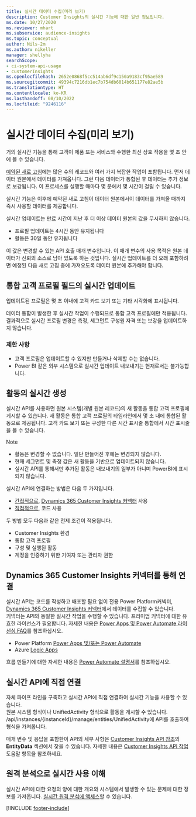 ```yaml
---
title: 실시간 데이터 수집(미리 보기)
description: Customer Insights의 실시간 기능에 대한 일반 정보입니다.
ms.date: 10/27/2020
ms.reviewer: mhart
ms.subservice: audience-insights
ms.topic: conceptual
author: Nils-2m
ms.author: nikeller
manager: shellyha
searchScope:
- ci-system-api-usage
- customerInsights
ms.openlocfilehash: 2652e0868f5cc514ab6df9c150a9183cf95ae589
ms.sourcegitcommit: 49394c7216db1ec7b754db6014b651177e82ae5b
ms.translationtype: HT
ms.contentlocale: ko-KR
ms.lasthandoff: 08/10/2022
ms.locfileid: "9246116"
---
```

# <a name="real-time-data-ingestion-preview"></a>실시간 데이터 수집(미리 보기)

거의 실시간 기능을 통해 고객이 제품 또는 서비스와 수행한 최신 상호 작용을 몇 초 안에 볼 수 있습니다.

[예약된 새로 고침](schedule-refresh.md)에는 많은 수의 레코드와 여러 가지 복잡한 작업이 포함됩니다. 먼저 데이터 원본에서 데이터를 가져옵니다. 그런 다음 데이터가 통합된 후 데이터는 추가 정보로 보강됩니다. 이 프로세스를 실행할 때마다 몇 분에서 몇 시간이 걸릴 수 있습니다.

실시간 기능은 이후에 예약된 새로 고침이 데이터 원본에서이 데이터를 가져올 때까지 즉시 사용할 데이터를 제공합니다.

실시간 업데이트는 만료 시간이 지난 후 더 이상 데이터 원본의 값을 무시하지 않습니다.

- 프로필 업데이트는 4시간 동안 유지됩니다
- 활동은 30일 동안 유지됩니다

이 값은 변경할 수 있는 API 호출 매개 변수입니다. 이 매개 변수의 사용 목적은 원본 데이터가 신뢰의 소스로 남아 있도록 하는 것입니다. 실시간 업데이트를 더 오래 포함하려면 예정된 다음 새로 고침 중에 가져오도록 데이터 원본에 추가해야 합니다.

## <a name="real-time-update-of-the-unified-customer-profile-fields"></a>통합 고객 프로필 필드의 실시간 업데이트

업데이트된 프로필은 몇 초 이내에 고객 카드 보기 또는 기타 시각화에 표시됩니다.

데이터 통합이 발생한 후 실시간 작업이 수행되므로 통합 고객 프로필에만 적용됩니다. 결과적으로 실시간 프로필 변경은 측정, 세그먼트 구성원 자격 또는 보강을 업데이트하지 않습니다.

### <a name="limitations"></a>제한 사항

- 고객 프로필은 업데이트할 수 있지만 만들거나 삭제할 수는 없습니다.
- Power BI 같은 외부 시스템으로 실시간 업데이트 내보내기는 현재로서는 불가능합니다.

## <a name="real-time-creation-of-activities"></a>활동의 실시간 생성

실시간 API를 사용하면 원본 시스템(개별 원본 레코드)의 새 활동을 통합 고객 프로필에 게시할 수 있습니다. 새 활동은 통합 고객 프로필의 타임라인에서 몇 초 내에 통합된 활동으로 제공됩니다. 고객 카드 보기 또는 구성한 다른 시간 표시줄 통합에서 시간 표시줄을 볼 수 있습니다.

> [!NOTE]
>
> - 활동은 변경할 수 없습니다. 일단 만들어진 후에는 변경되지 않습니다.
> - 현재 세그먼트 및 측정 값은 새 활동을 기반으로 업데이트되지 않습니다.
> - 실시간 API를 통해서만 추가된 활동은 내보내기의 일부가 아니며 PowerBI에 표시되지 않습니다.

실시간 API에 연결하는 방법은 다음 두 가지입니다.

- [간접적으로](#connect-via-the-dynamics-365-customer-insights-connector), [Dynamics 365 Customer Insights 커넥터](/connectors/customerinsights/) 사용
- [직접적으로](#connect-directly-to-the-real-time-api), 코드 사용

두 방법 모두 다음과 같은 전제 조건이 적용됩니다.

- Customer Insights 환경
- 통합 고객 프로필
- 구성 및 실행된 활동
- 계정을 인증하기 위한 기여자 또는 관리자 권한

## <a name="connect-via-the-dynamics-365-customer-insights-connector"></a>Dynamics 365 Customer Insights 커넥터를 통해 연결

실시간 API는 코드를 작성하고 배포할 필요 없이 전용 Power Platform커넥터, [Dynamics 365 Customer Insights 커넥터](/connectors/customerinsights/)에서 데이터를 수집할 수 있습니다.    
커넥터는 API와 동일한 실시간 작업을 수행할 수 있습니다. 프리미엄 커넥터에 대한 유효한 라이선스가 필요합니다. 자세한 내용은 [Power Apps 및 Power Automate 라이선싱 FAQ](/power-platform/admin/powerapps-flow-licensing-faq)를 참조하십시오.

- Power Platform [Power Apps 및/또는 Power Automate](/connectors/)
- Azure [Logic Apps](/azure/connectors/apis-list)

흐름 만들기에 대한 자세한 내용은 [Power Automate 설명서](/power-automate/)를 참조하십시오.

## <a name="connect-directly-to-the-real-time-api"></a>실시간 API에 직접 연결

자체 파이프 라인을 구축하고 실시간 API에 직접 연결하여 실시간 기능을 사용할 수 있습니다.    
원본 시스템 형식이나 UnifiedActivity 형식으로 활동을 게시할 수 있습니다. /api/instances/{instanceId}/manage/entities/UnifiedActivity에 API를 호출하여 형식을 가져옵니다.

매개 변수 및 응답을 포함한이 API의 세부 사항은 [Customer Insights API 참조](https://developer.ci.ai.dynamics.com/api-details#api=CustomerInsights)의 **EntityData** 섹션에서 찾을 수 있습니다. 자세한 내용은 [Customer Insights API 작업](apis.md) 도움말 항목을 참조하세요.

## <a name="understand-your-real-time-usage-with-telemetry"></a>원격 분석으로 실시간 사용 이해

실시간 API에 대한 요청의 양에 대한 개요와 시스템에서 발생할 수 있는 문제에 대한 정보를 가져옵니다. [실시간 원격 분석에 액세스](system.md#view-api-usage)할 수 있습니다. 


[!INCLUDE [footer-include](includes/footer-banner.md)]
